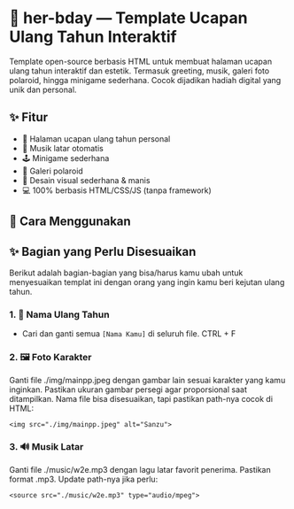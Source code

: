 # 🎂 her-bday — Template Ucapan Ulang Tahun Interaktif

Template open-source berbasis HTML untuk membuat halaman ucapan ulang tahun interaktif dan estetik. Termasuk greeting, musik, galeri foto polaroid, hingga minigame sederhana. Cocok dijadikan hadiah digital yang unik dan personal.

## ✨ Fitur

- 🎉 Halaman ucapan ulang tahun personal
- 🎵 Musik latar otomatis
- 🕹️ Minigame sederhana
- 📸 Galeri polaroid
- 💌 Desain visual sederhana & manis
- 💻 100% berbasis HTML/CSS/JS (tanpa framework)

## 🔧 Cara Menggunakan
## ✨ Bagian yang Perlu Disesuaikan

Berikut adalah bagian-bagian yang bisa/harus kamu ubah untuk menyesuaikan templat ini dengan orang yang ingin kamu beri kejutan ulang tahun.

### 1. 🎉 Nama Ulang Tahun
- Cari dan ganti semua `[Nama Kamu]` di seluruh file. CTRL + F

### 2. 🖼️ Foto Karakter
Ganti file ./img/mainpp.jpeg dengan gambar lain sesuai karakter yang kamu inginkan.
Pastikan ukuran gambar persegi agar proporsional saat ditampilkan.
Nama file bisa disesuaikan, tapi pastikan path-nya cocok di HTML:
```
<img src="./img/mainpp.jpeg" alt="Sanzu">
```

### 3. 🔊 Musik Latar
Ganti file ./music/w2e.mp3 dengan lagu latar favorit penerima.
Pastikan format .mp3.
Update path-nya jika perlu:
```
<source src="./music/w2e.mp3" type="audio/mpeg">
```